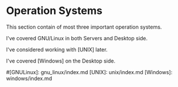 # Operation Systems

This section contain of most three important operation systems.

I've covered GNU/Linux in both Servers and Desktop side.

I've considered working with [UNIX] later.

I've covered [Windows] on the Desktop side.

#[GNULinux]: gnu_linux/index.md
[UNIX]: unix/index.md
[Windows]: windows/index.md
